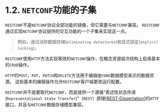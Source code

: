 # 1.2. `NETCONF`功能的子集

`RESTCONF`不是`NETCONF`协议全部功能的镜像，但它需要与`NETCONF`兼容。 `RESTCONF`通过实现`NETCONF`协议提供的交互功能的一个子集来实现这一点。
> 例如，通过消除数据存储(`eliminating datastores`)和显式锁定(`explicit locking`)。

`RESTCONF`使用`HTTP`方法实现等效的`NETCONF`操作，在概念资源层次结构上启用基本的`CRUD`操作。

`HTTP`的`POST`，`PUT`，`PATCH`和`DELETE`方法用于编辑由`YANG`数据模型表示的数据资源。 这些基本的编辑操作允许`RESTCONF`客户端更改运行配置。

`RESTCONF`并不是要取代`NETCONF`，而是提供一个遵循“表述性状态传递(`Representational State Transfer`)”（`REST`）原理[[REST-Dissertation](https://tools.ietf.org/html/rfc8040#ref-REST-Dissertation)]的`HTTP`接口，并且与`NETCONF`数据存储模型兼容。
